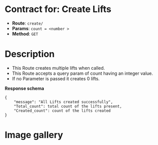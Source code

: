 # Contract for: Create Lifts

- **Route**: `create/`
- **Params**: `count = <number >`
- **Method**: `GET`

# Description

- This Route creates multiple lifts when called.
- This Route accepts a query param of count having an integer value.
- If no Parameter is passed it creates 0 lifts.

**Response schema**

```
{
    "message": "All Lifts created successfully",
    "Total_count": total count of the lifts present,
    "Created_count": count of the lifts created
}
```

# Image gallery
